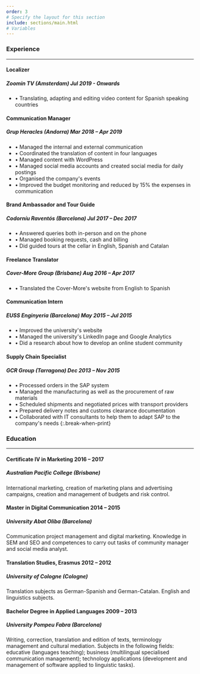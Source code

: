 ```yaml
---
order: 3
# Specify the layout for this section
include: sections/main.html
# Variables
---
```


### Experience
___

#### Localizer
##### Zoomin TV (Amsterdam) **Jul 2019 - Onwards**

- • Translating, adapting and editing video content for Spanish speaking countries

#### Communication Manager
##### Grup Heracles (Andorra) **Mar 2018 – Apr 2019**

- • Managed the internal and external communication
- • Coordinated the translation of content in four languages
- • Managed content with WordPress
- • Managed social media accounts and created social media for daily postings
- • Organised the company's events
- • Improved the budget monitoring and reduced by 15% the expenses in communication

#### Brand Ambassador and Tour Guide
##### Codorníu Raventós (Barcelona) **Jul 2017 – Dec 2017**
- • Answered queries both in-person and on the phone
- • Managed booking requests, cash and billing
- • Did guided tours at the cellar in English, Spanish and Catalan

#### Freelance Translator
##### Cover-More Group (Brisbane) **Aug 2016 – Apr 2017**
- • Translated the Cover-More's website from English to Spanish

#### Communication Intern
##### EUSS Enginyeria (Barcelona) **May 2015 – Jul 2015**
- • Improved the university's website
- • Managed the university's LinkedIn page and Google Analytics
- • Did a research about how to develop an online student community

#### Supply Chain Specialist
##### GCR Group (Tarragona) **Dec 2013 – Nov 2015**
- • Processed orders in the SAP system
- • Managed the manufacturing as well as the procurement of raw materials
- • Scheduled shipments and negotiated prices with transport providers
- • Prepared delivery notes and customs clearance documentation
- • Collaborated with IT consultants to help them to adapt SAP to the company's needs
{:.break-when-print}

### Education
___

#### Certificate IV in Marketing **2016 – 2017**
##### Australian Pacific College (Brisbane) 
International marketing, creation of marketing plans and advertising campaigns, creation and management of budgets and risk control.

#### Master in Digital Communication **2014 – 2015**
##### University Abat Oliba (Barcelona)
Communication project management and digital marketing. Knowledge in SEM and SEO and competences to carry out tasks of community manager and social media analyst.

#### Translation Studies, Erasmus **2012 – 2012** 
##### University of Cologne (Cologne)
Translation subjects as German-Spanish and German-Catalan. English and linguistics subjects.

#### Bachelor Degree in Applied Languages **2009 – 2013**
##### University Pompeu Fabra (Barcelona)
Writing, correction, translation and edition of texts, terminology management and cultural mediation. Subjects in the following fields: educative (languages teaching); business (multilingual specialised communication management); technology applications (development and management of software applied to linguistic tasks).

